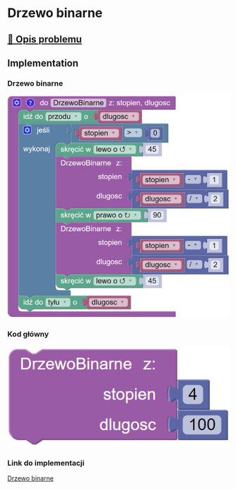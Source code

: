 # Drzewo binarne

## [:link: Opis problemu](../../../../algorithms/fractals/binary-tree.md)

## Implementation

### Drzewo binarne

![Funkcja rysujące drzewo binarne](<../../../../assets/image (12).png>)

### Kod główny

![Wywołanie funkcji rysującej drzewo binarne](<../../../../assets/image (13).png>)

### Link do implementacji

[Drzewo binarne](https://blockly.games/turtle?lang=pl&level=10#pzqk53)
